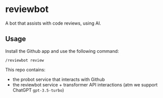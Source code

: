 # reviewbot

A bot that assists with code reviews, using AI.

## Usage

Install the Github app and use the following command:
```
/reviewbot review
```


This repo contains:
- the probot service that interacts with Github
- the reviewbot service + transformer API interactions (atm we support ChatGPT `gpt-3.5-turbo`)
